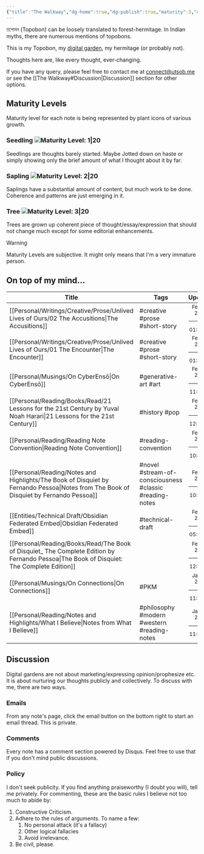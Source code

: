 ```yaml
---
{"title":"The Walkway","dg-home":true,"dg-publish":true,"maturity":3,"created":"2023-01-02T21:30:15+06:00","updated":"2023-02-08T12:35:40+06:00","dg-metatags":{"description":"Utsob's Digital Garden","og:description":"Utsob's Digital Garden"},"permalink":"/the-walkway/","metatags":{"description":"Utsob's Digital Garden","og:description":"Utsob's Digital Garden"},"tags":["gardenEntry"],"dgPassFrontmatter":true}
---
```


তপোবন (Topobon) can be loosely translated to forest-hermitage. In Indian myths, there are numerous mentions of topobons.

This is my Topobon, my [digital garden](https://cagrimmett.com/notes/2020/11/08/what-are-digital-gardens/), my hermitage (or probably not).

Thoughts here are, like every thought, ever-changing.

If you have any query, please feel free to contact me at [connect@utsob.me](mailto:connect@utsob.me) or see the [[The Walkway#Discussion\|Discussion]] section for other options.

## Maturity Levels
Maturity level for each note is being represented by plant icons of various growth.

### Seedling ![Maturity Level: 1|20](https://hermitage.utsob.me/img/tree-1.svg)
Seedlings are thoughts barely started. Maybe Jotted down on haste or simply showing only the brief amount of what I thought about it by far.

### Sapling ![Maturity Level: 2|20](https://hermitage.utsob.me/img/tree-2.svg)
Saplings have a substantial amount of content, but much work to be done. Coherence and patterns are just emerging in it.

### Tree ![Maturity Level: 3|20](https://hermitage.utsob.me/img/tree-3.svg)
Trees are grown up coherent piece of thought/essay/expression that should not change much except for some editorial enhancements.

> [!Warning] 
> Maturity Levels are subjective. It might only means that I'm a very immature person.


## On top of my mind…
| Title                                                                                                                                        | Tags                                                    | Updated                                                   | Created                                                    |
| -------------------------------------------------------------------------------------------------------------------------------------------- | ------------------------------------------------------- | --------------------------------------------------------- | ---------------------------------------------------------- |
| [[Personal/Writings/Creative/Prose/Unlived Lives of Ours/02 The Accusitions\|The Accusitions]]                                            | #creative #prose #short-story                           | <center><small>Feb 08, 2023<hr/>01:47 pm</small></center> | <center><small>Sept 25, 2021<hr/>06:45 pm</small></center> |
| [[Personal/Writings/Creative/Prose/Unlived Lives of Ours/01 The Encounter\|The Encounter]]                                                | #creative #prose #short-story                           | <center><small>Feb 08, 2023<hr/>01:46 pm</small></center> | <center><small>Sept 25, 2021<hr/>06:45 pm</small></center> |
| [[Personal/Musings/On CyberEnsō\|On CyberEnsō]]                                                                                           | #generative-art #art                                    | <center><small>Feb 07, 2023<hr/>11:34 am</small></center> | <center><small>Feb 07, 2023<hr/>10:56 am</small></center>  |
| [[Personal/Reading/Books/Read/21 Lessons for the 21st Century by Yuval Noah Harari\|21 Lessons for the 21st Century]]                     | #history #pop                                           | <center><small>Feb 02, 2023<hr/>12:04 pm</small></center> | <center><small>Oct 27, 2018<hr/>12:00 am</small></center>  |
| [[Personal/Reading/Reading Note Convention\|Reading Note Convention]]                                                                     | #reading-convention                                     | <center><small>Feb 02, 2023<hr/>10:21 am</small></center> | <center><small>Jan 31, 2023<hr/>12:41 am</small></center>  |
| [[Personal/Reading/Notes and Highlights/The Book of Disquiet by Fernando Pessoa\|Notes from The Book of Disquiet by Fernando Pessoa]]     | #novel #stream-of-consciousness #classic #reading-notes | <center><small>Feb 02, 2023<hr/>10:13 am</small></center> | <center><small>Jun 28, 2022<hr/>08:13 am</small></center>  |
| [[Entities/Technical Draft/Obsidian Federated Embed\|Obsidian Federated Embed]]                                                           | #technical-draft                                        | <center><small>Feb 01, 2023<hr/>05:40 pm</small></center> | <center><small>Jan 31, 2023<hr/>08:53 pm</small></center>  |
| [[Personal/Reading/Books/Read/The Book of Disquiet_ The Complete Edition by Fernando Pessoa\|The Book of Disquiet: The Complete Edition]] |                                                         | <center><small>Feb 01, 2023<hr/>12:29 am</small></center> | <center><small>Mar 04, 2020<hr/>12:00 am</small></center>  |
| [[Personal/Musings/On Connections\|On Connections]]                                                                                       | #PKM                                                    | <center><small>Jan 31, 2023<hr/>11:00 am</small></center> | <center><small>Dec 29, 2022<hr/>10:18 am</small></center>  |
| [[Personal/Reading/Notes and Highlights/What I Believe\|Notes from What I Believe]]                                                       | #philosophy #modern #western #reading-notes             | <center><small>Jan 30, 2023<hr/>11:48 pm</small></center> | <center><small>Oct 26, 2022<hr/>04:53 pm</small></center>  |

## Discussion
Digital gardens are not about marketing/expressing opinion/prophesize etc. It is about nurturing our thoughts publicly and collectively. To discuss with me, there are two ways.

### Emails
From any note's page, click the email button on the bottom right to start an email thread. This is private.

### Comments
Every note has a comment section powered by Disqus. Feel free to use that if you don't mind public discussions.

### Policy
I don't seek publicity. If you find anything praiseworthy (I doubt you will), tell me privately. For commenting, these are the basic rules I believe not too much to abide by:
1. Constructive Criticism.
2. Adhere to the rules of arguments. To name a few:
    1. No personal attack (it's a fallacy)
    2. Other logical fallacies
    3. Avoid irrelevance.
3. Be civil, please.
